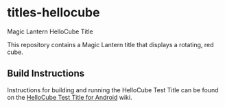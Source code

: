 # titles-hellocube
Magic Lantern HelloCube Title

This repository contains a Magic Lantern title that displays a rotating, red cube.

## Build Instructions

Instructions for building and running the HelloCube Test Title can be found on the [HelloCube Test Title for Android](https://github.com/magic-lantern-android-studio/mle-documentation/wiki/HelloCube-Title-for-Android) wiki.
